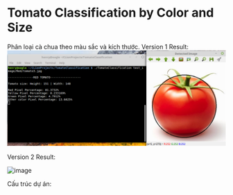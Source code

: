 # Tomato Classification by Color and Size
Phân loại cà chua theo màu sắc và kích thước.
Version 1 Result:
![image](https://github.com/hieunvce/tomato_classification/blob/master/images/screenshot_v1.0.png)

Version 2 Result:

![image](test_image/screenshot_v2.0.png)

Cấu trúc dự án:

